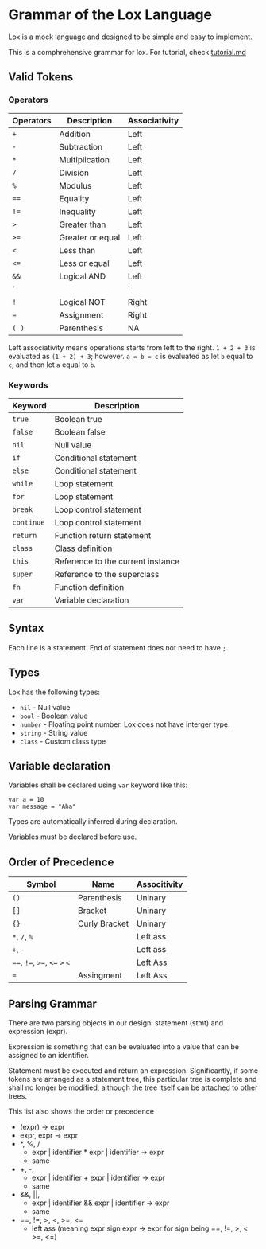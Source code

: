 # Grammar of the Lox Language

Lox is a mock language and designed to be simple and easy to implement. 

This is a comphrehensive grammar for lox. For tutorial, check [tutorial.md](tutorial.md)

## Valid Tokens

### Operators 

| Operators        | Description        | Associativity |
| -----------------|--------------------| --------------|
| `+`              | Addition           | Left          |
| `-`              | Subtraction        | Left          |
| `*`              | Multiplication     | Left          |
| `/`              | Division           | Left          |
| `%`              | Modulus            | Left          |
| `==`             | Equality           | Left          |
| `!=`             | Inequality         | Left          |
| `>`              | Greater than       | Left          |
| `>=`             | Greater or equal   | Left          |
| `<`              | Less than          | Left          |
| `<=`             | Less or equal      | Left          |
| `&&`             | Logical AND        | Left          |
| `||`             | Logical OR         | Left          |
| `!`              | Logical NOT        | Right         |
| `=`              | Assignment         | Right         |
|`( )`             | Parenthesis        | NA            |

Left associativity means operations starts from left to the right. 
`1 + 2 + 3` is evaluated as `(1 + 2) + 3`; however. `a = b = c` is evaluated as let `b` equal to `c`, and then let `a` equal to `b`.

### Keywords

| Keyword | Description |
|---------|-------------|
| `true`  | Boolean true | 
| `false` | Boolean false |
| `nil`   | Null value   |
| `if`    | Conditional statement |
| `else`  | Conditional statement |
| `while` | Loop statement |
| `for`   | Loop statement |
| `break` | Loop control statement |
| `continue` | Loop control statement |
| `return` | Function return statement |
| `class` | Class definition |
| `this`  | Reference to the current instance |
| `super` | Reference to the superclass |
| `fn`   | Function definition |
| `var`   | Variable declaration |

## Syntax 

Each line is a statement. End of statement does not need to have ``;``. 

## Types 

Lox has the following types:

- `nil` - Null value
- `bool` - Boolean value
- `number` - Floating point number. Lox does not have interger type.
- `string` - String value
- `class` - Custom class type

## Variable declaration

Variables shall be declared using `var` keyword like this:

```
var a = 10 
var message = "Aha"
```

Types are automatically inferred during declaration.

Variables must be declared before use.


## Order of Precedence

| Symbol           | Name                      | Associtivity |
| ---------------- | ------------------------- | ------------ |
|`()`              | Parenthesis               | Uninary      |
|`[]`              | Bracket                   | Uninary      |
|`{}`              | Curly Bracket             | Uninary      |
|`*`, `/`, `%`     |                           | Left ass     |
|`+`, `-`          |                           | Left ass     |
|`==`, `!=`, `>=`, `<=` `>` `<` |              | Left Ass     |
|`=`               | Assingment                | Left Ass     |

## Parsing Grammar

There are two parsing objects in our design: statement (stmt) and expression (expr).

Expression is something that can be evaluated into a value that can be assigned to an identifier. 

Statement must be executed and return an expression. Significantly, if some tokens are  arranged as a statement tree, this particular tree is complete and shall  no longer be modified, although the tree itself can be attached to other trees.

This list also shows the order or precedence

- (expr) -> expr 
- expr, expr -> expr
- *, %, / 
    - expr | identifier * expr  | identifier -> expr 
    - same
- +, -, 
    - expr | identifier + expr | identifier -> expr 
    - same
- &&, ||,
    - expr | identifier && expr | identifier -> expr 
    - same
- ==, !=, >, <, >=, <=
    - left ass (meaning expr sign expr -> expr for sign being ==, !=, >, < >=, <=)

